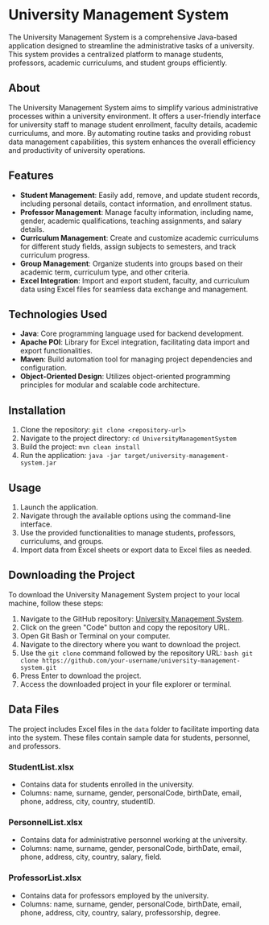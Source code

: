 # University Management System

The University Management System is a comprehensive Java-based application designed to streamline the administrative tasks of a university. This system provides a centralized platform to manage students, professors, academic curriculums, and student groups efficiently.

## About

The University Management System aims to simplify various administrative processes within a university environment. It offers a user-friendly interface for university staff to manage student enrollment, faculty details, academic curriculums, and more. By automating routine tasks and providing robust data management capabilities, this system enhances the overall efficiency and productivity of university operations.

## Features

- **Student Management**: Easily add, remove, and update student records, including personal details, contact information, and enrollment status.
- **Professor Management**: Manage faculty information, including name, gender, academic qualifications, teaching assignments, and salary details.
- **Curriculum Management**: Create and customize academic curriculums for different study fields, assign subjects to semesters, and track curriculum progress.
- **Group Management**: Organize students into groups based on their academic term, curriculum type, and other criteria.
- **Excel Integration**: Import and export student, faculty, and curriculum data using Excel files for seamless data exchange and management.

## Technologies Used

- **Java**: Core programming language used for backend development.
- **Apache POI**: Library for Excel integration, facilitating data import and export functionalities.
- **Maven**: Build automation tool for managing project dependencies and configuration.
- **Object-Oriented Design**: Utilizes object-oriented programming principles for modular and scalable code architecture.

## Installation

1. Clone the repository: `git clone <repository-url>`
2. Navigate to the project directory: `cd UniversityManagementSystem`
3. Build the project: `mvn clean install`
4. Run the application: `java -jar target/university-management-system.jar`

## Usage

1. Launch the application.
2. Navigate through the available options using the command-line interface.
3. Use the provided functionalities to manage students, professors, curriculums, and groups.
4. Import data from Excel sheets or export data to Excel files as needed.

## Downloading the Project
To download the University Management System project to your local machine, follow these steps:
1. Navigate to the GitHub repository: [University Management System](https://github.com/your-username/university-management-system).
2. Click on the green "Code" button and copy the repository URL.
3. Open Git Bash or Terminal on your computer.
4. Navigate to the directory where you want to download the project.
5. Use the `git clone` command followed by the repository URL:
   ```bash git clone https://github.com/your-username/university-management-system.git```
6. Press Enter to download the project.
7. Access the downloaded project in your file explorer or terminal.


## Data Files
The project includes Excel files in the `data` folder to facilitate importing data into the system. These files contain sample data for students, personnel, and professors.

### StudentList.xlsx
- Contains data for students enrolled in the university.
- Columns: name, surname, gender, personalCode, birthDate, email, phone, address, city, country, studentID.

### PersonnelList.xlsx
- Contains data for administrative personnel working at the university.
- Columns: name, surname, gender, personalCode, birthDate, email, phone, address, city, country, salary, field.

### ProfessorList.xlsx
- Contains data for professors employed by the university.
- Columns: name, surname, gender, personalCode, birthDate, email, phone, address, city, country, salary, professorship, degree.

